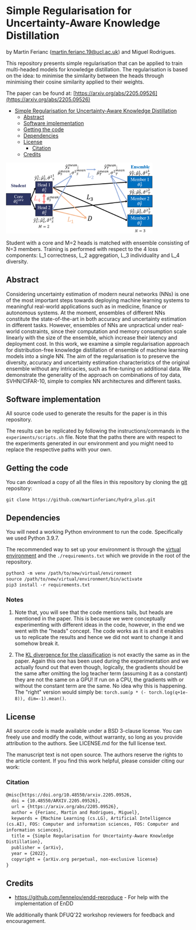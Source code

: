 # Simple Regularisation for Uncertainty-Aware Knowledge Distillation

by Martin Ferianc (martin.ferianc.19@ucl.ac.uk) and Miguel Rodrigues.

This repository presents simple regularisation that can be applied to train multi-headed models for knowledge distillation. The regularisation is based on the idea: to minimise the similarity between the heads through minimising their cosine similarity applied to their weights.

The paper can be found at: [https://arxiv.org/abs/2205.09526](https://arxiv.org/abs/2205.09526)

- [Simple Regularisation for Uncertainty-Aware Knowledge Distillation](#simple-regularisation-for-uncertainty-aware-knowledge-distillation)
  - [Abstract](#abstract)
  - [Software implementation](#software-implementation)
  - [Getting the code](#getting-the-code)
  - [Dependencies](#dependencies)
  - [License](#license)
    - [Citation](#citation)
  - [Credits](#credits)

<img src="figs/method.png" alt="drawing" style="width:400px;"/>

Student with a core and M=2 heads is matched with ensemble consisting of N=3 members. Training is performed with respect to the 4 loss components: L_1 correctness,  L_2 aggregation, L_3 individuality and L_4 diversity.

## Abstract

Considering uncertainty estimation of modern neural networks (NNs) is one of the most important steps towards deploying machine learning systems to meaningful real-world applications such as in medicine, finance or autonomous systems. At the moment, ensembles of different NNs constitute the state-of-the-art in both accuracy and uncertainty estimation in different tasks. However, ensembles of NNs are unpractical under real-world constraints, since their computation and memory consumption scale linearly with the size of the ensemble, which increase their latency and deployment cost. In this work, we examine a simple regularisation approach for distribution-free knowledge distillation of ensemble of machine learning models into a single NN. The aim of the regularisation is to preserve the diversity, accuracy and uncertainty estimation characteristics of the original ensemble without any intricacies, such as fine-tuning on additional data. We demonstrate the generality of the approach on combinations of toy data, SVHN/CIFAR-10, simple to complex NN architectures and different tasks.

## Software implementation

All source code used to generate the results for the paper is in this repository.

The results can be replicated by following the instructions/commands in the `experiments/scripts.sh` file. Note that the paths there are with respect to the experiments generated in our environment and you might need to replace the respective paths with your own.

## Getting the code

You can download a copy of all the files in this repository by cloning the [git](https://git-scm.com/) repository:

    git clone https://github.com/martinferianc/hydra_plus.git

## Dependencies

You will need a working Python environment to run the code. Specifically we used Python 3.9.7.

The recommended way to set up your environment is through the [virtual environment](https://docs.python.org/3/library/venv.html#:~:text=A%20virtual%20environment%20is%20a,part%20of%20your%20operating%20system.) and the `./requirements.txt` which we provide in the root of the repository. 

```
python3 -m venv /path/to/new/virtual/environment
source /path/to/new/virtual/environment/bin/activate
pip3 install -r requirements.txt
```

### Notes 

1. Note that, you will see that the code mentions tails, but heads are mentioned in the paper. This is because we were conceptually experimenting with different ideas in the code, however, in the end we went with the "heads" concept. The code works as it is and it enables us to replicate the results and hence we did not want to change it and somehow break it.

2. The [KL divergence for the classification](https://github.com/martinferianc/hydra_plus/blob/main/kd/training/losses.py#L5) is not exactly the same as in the paper. Again this one has been used during the experimentation and we actually found out that even though, logically, the gradients should be the same after omitting the log teacher term (assuming it as a constant) they are not the same on a GPU! If run on a CPU, the gradients with or without the constant term are the same. No idea why this is happening. The "right" version would simply be: `torch.sum(p * (- torch.log(q+1e-8)), dim=-1).mean()`.

## License

All source code is made available under a BSD 3-clause license. You can freely use and modify the code, without warranty, so long as you provide attribution to the authors. See LICENSE.md for the full license text.

The manuscript text is not open source. The authors reserve the rights to the article content. If you find this work helpful, please consider citing our work:

### Citation

```
@misc{https://doi.org/10.48550/arxiv.2205.09526,
  doi = {10.48550/ARXIV.2205.09526},
  url = {https://arxiv.org/abs/2205.09526},
  author = {Ferianc, Martin and Rodrigues, Miguel},
  keywords = {Machine Learning (cs.LG), Artificial Intelligence (cs.AI), FOS: Computer and information sciences, FOS: Computer and information sciences},
  title = {Simple Regularisation for Uncertainty-Aware Knowledge Distillation},
  publisher = {arXiv},
  year = {2022},
  copyright = {arXiv.org perpetual, non-exclusive license}
}
```

## Credits

- https://github.com/lennelov/endd-reproduce - For help with the implementation of EnDD

We additionally thank DFUQ'22 workshop reviewers for feedback and encouragement.
